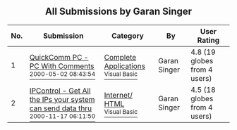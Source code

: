 ﻿<div align="center">

## All Submissions by Garan Singer

</div>

No.  | Submission | Category | By   | User Rating
---- | ---------- | -------- | ---- | -----------
1 | [QuickComm PC \- PC With Comments<br /><sup>2000-05-02 08:43:54</sup>](https://github.com/Planet-Source-Code/garan-singer-quickcomm-pc-pc-with-comments__1-7775) | [Complete Applications<br /><sup>Visual Basic</sup>](../ByCategory/complete-applications__1-27.md) | Garan Singer | 4.8 (19 globes from 4 users)
2 | [IPControl \- Get All the IPs your system can send data thru<br /><sup>2000-11-17 06:11:50</sup>](https://github.com/Planet-Source-Code/garan-singer-ipcontrol-get-all-the-ips-your-system-can-send-data-thru__1-12861) | [Internet/ HTML<br /><sup>Visual Basic</sup>](../ByCategory/internet-html__1-34.md) | Garan Singer | 4.5 (18 globes from 4 users)
